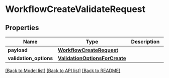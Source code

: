 # WorkflowCreateValidateRequest

## Properties
Name | Type | Description | Notes
------------ | ------------- | ------------- | -------------
**payload** | [**WorkflowCreateRequest**](WorkflowCreateRequest.md) |  | 
**validation_options** | [**ValidationOptionsForCreate**](ValidationOptionsForCreate.md) |  | [optional] 

[[Back to Model list]](../README.md#documentation-for-models) [[Back to API list]](../README.md#documentation-for-api-endpoints) [[Back to README]](../README.md)

